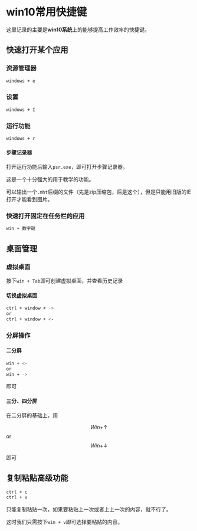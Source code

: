 # win10常用快捷键

这里记录的主要是**win10系统**上的能够提高工作效率的快捷键。

## 快速打开某个应用

### 资源管理器

```bash
windows + e
```

### 设置

```bash
windows + I
```

### 运行功能

```bash
windows + r
```

#### 步骤记录器

打开运行功能后输入`psr.exe`，即可打开步骤记录器。

这是一个十分强大的用于教学的功能。

可以输出一个`.mht`后缀的文件（先是zip压缩包，后是这个），但是只能用旧版的IE打开才能看到图片。

### 快速打开固定在任务栏的应用

```bash
win + 数字键
```

## 桌面管理

### 虚拟桌面

按下`win + Tab`即可创建虚拟桌面，并查看历史记录

#### 切换虚拟桌面

```bash
ctrl + window + ->
or
ctrl + window + <-
```

### 分屏操作

#### 二分屏

```bash
win + <- 
or
win + ->
```

即可

#### 三分、四分屏

在二分屏的基础上，用

$$
Win + \uparrow
$$
or
$$
Win + \downarrow
$$

即可

## 复制粘贴高级功能

```bash
ctrl + c
ctrl + v
```

只能复制粘贴一次，如果要粘贴上一次或者上上一次的内容，就不行了。

这时我们只需按下`win + v`即可选择要粘贴的内容。
